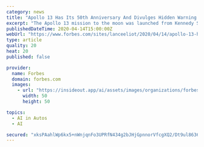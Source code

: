 ```yaml
---
category: news
title: "Apollo 13 Has Its 50th Anniversary And Divulges Hidden Warning Signs Applicable To Today’s AI Systems Including Self-Driving Cars"
excerpt: "The Apollo 13 mission to the moon was launched from Kennedy Space Center on that date. Americans and the world had already become somewhat inured about going to the moon, having exalted in the Apollo 11 lunar landing and subsequently gotten used to the “mundaneness” of moonwalks as a result of the success of Apollo 12 (yes,"
publishedDateTime: 2020-04-14T15:00:00Z
webUrl: "https://www.forbes.com/sites/lanceeliot/2020/04/14/apollo-13-has-its-50th-anniversary-and-divulges-hidden-warning-signs-applicable-to-todays-ai-systems-including-self-driving-cars/"
type: article
quality: 20
heat: 20
published: false

provider:
  name: Forbes
  domain: forbes.com
  images:
    - url: "https://insideout.app/ai/assets/images/organizations/forbes.com-50x50.jpg"
      width: 50
      height: 50

topics:
  - AI in Autos
  - AI

secured: "xksPAahlWp6kx5+nWnjqnFo3UPRfN434g2bJHjGpnnorVfcgXQ2/Dt9ul8636XfHsD5wmy2Q2iexb/KXRZzMj+nyicA4YlSUS6+belYoGE7k8zAMVj4Ej/J/NR/XMYeHMi0nniVJMn2wIZHVwpIz63WZoHyQbPo9tXmeHQ0fV6mf1S13AzvDJI/++mvzb48qc3XNOH/cAuAohbxmC2ghbkYqY8KT+xplx4DgXyAWmd/vcxYHpIP9/Vg1uYtpRMkgPoRoCd7+HsyN9KGI0OyiNpq60FLkmOZbPCp4YNhAlWPy+W4lKHDiz15vKjpf6kkPivW97wU9LI3jXkpxnFoBxIL7/H7JPo0v3CrHdz/wu1O0LJsKZtSDrLciqCUCJ8TmrwCoVph5C25qH7QESq88i5nPOVDmo9tmGwFHogYke5Dobr8b0gj0dNxOIZsPbHwKihRSM7U2vjh7Zl0+OrqviIT05ZkXLXnTQ8LwPzn/w2c=;4DA4i1AVZaEma2uIDTuRcg=="
---
```


